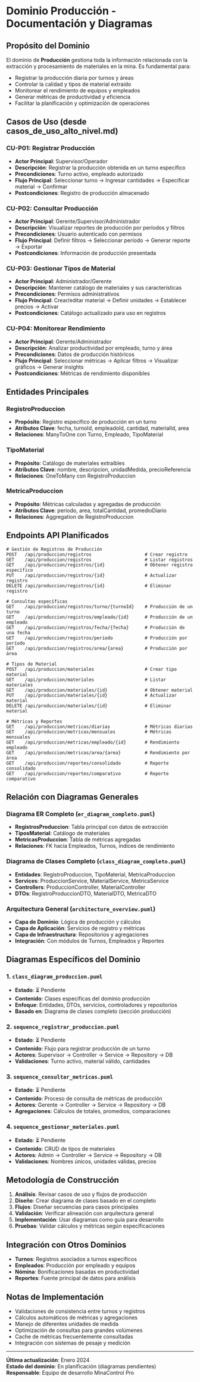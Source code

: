 # Dominio Producción - Documentación y Diagramas

## Propósito del Dominio

El dominio de **Producción** gestiona toda la información relacionada con la extracción y procesamiento de materiales en la mina. Es fundamental para:

- Registrar la producción diaria por turnos y áreas
- Controlar la calidad y tipos de material extraído
- Monitorear el rendimiento de equipos y empleados
- Generar métricas de productividad y eficiencia
- Facilitar la planificación y optimización de operaciones

## Casos de Uso (desde casos_de_uso_alto_nivel.md)

### CU-P01: Registrar Producción

- **Actor Principal**: Supervisor/Operador
- **Descripción**: Registrar la producción obtenida en un turno específico
- **Precondiciones**: Turno activo, empleado autorizado
- **Flujo Principal**: Seleccionar turno → Ingresar cantidades → Especificar material → Confirmar
- **Postcondiciones**: Registro de producción almacenado

### CU-P02: Consultar Producción

- **Actor Principal**: Gerente/Supervisor/Administrador
- **Descripción**: Visualizar reportes de producción por períodos y filtros
- **Precondiciones**: Usuario autenticado con permisos
- **Flujo Principal**: Definir filtros → Seleccionar período → Generar reporte → Exportar
- **Postcondiciones**: Información de producción presentada

### CU-P03: Gestionar Tipos de Material

- **Actor Principal**: Administrador/Gerente
- **Descripción**: Mantener catálogo de materiales y sus características
- **Precondiciones**: Permisos administrativos
- **Flujo Principal**: Crear/editar material → Definir unidades → Establecer precios → Activar
- **Postcondiciones**: Catálogo actualizado para uso en registros

### CU-P04: Monitorear Rendimiento

- **Actor Principal**: Gerente/Administrador
- **Descripción**: Analizar productividad por empleado, turno y área
- **Precondiciones**: Datos de producción históricos
- **Flujo Principal**: Seleccionar métricas → Aplicar filtros → Visualizar gráficos → Generar insights
- **Postcondiciones**: Métricas de rendimiento disponibles

## Entidades Principales

### RegistroProduccion
- **Propósito**: Registro específico de producción en un turno
- **Atributos Clave**: fecha, turnoId, empleadoId, cantidad, materialId, area
- **Relaciones**: ManyToOne con Turno, Empleado, TipoMaterial

### TipoMaterial
- **Propósito**: Catálogo de materiales extraíbles
- **Atributos Clave**: nombre, descripcion, unidadMedida, precioReferencia
- **Relaciones**: OneToMany con RegistroProduccion

### MetricaProduccion
- **Propósito**: Métricas calculadas y agregadas de producción
- **Atributos Clave**: periodo, area, totalCantidad, promedioDiario
- **Relaciones**: Aggregation de RegistroProduccion

## Endpoints API Planificados

```http
# Gestión de Registros de Producción
POST   /api/produccion/registros                    # Crear registro
GET    /api/produccion/registros                    # Listar registros
GET    /api/produccion/registros/{id}               # Obtener registro específico
PUT    /api/produccion/registros/{id}               # Actualizar registro
DELETE /api/produccion/registros/{id}               # Eliminar registro

# Consultas específicas
GET    /api/produccion/registros/turno/{turnoId}    # Producción de un turno
GET    /api/produccion/registros/empleado/{id}      # Producción de un empleado
GET    /api/produccion/registros/fecha/{fecha}      # Producción de una fecha
GET    /api/produccion/registros/periodo            # Producción por período
GET    /api/produccion/registros/area/{area}        # Producción por área

# Tipos de Material
POST   /api/produccion/materiales                   # Crear tipo material
GET    /api/produccion/materiales                   # Listar materiales
GET    /api/produccion/materiales/{id}              # Obtener material
PUT    /api/produccion/materiales/{id}              # Actualizar material
DELETE /api/produccion/materiales/{id}              # Eliminar material

# Métricas y Reportes
GET    /api/produccion/metricas/diarias             # Métricas diarias
GET    /api/produccion/metricas/mensuales           # Métricas mensuales
GET    /api/produccion/metricas/empleado/{id}       # Rendimiento empleado
GET    /api/produccion/metricas/area/{area}         # Rendimiento por área
GET    /api/produccion/reportes/consolidado         # Reporte consolidado
GET    /api/produccion/reportes/comparativo         # Reporte comparativo
```

## Relación con Diagramas Generales

### Diagrama ER Completo (`er_diagram_completo.puml`)
- **RegistrosProduccion**: Tabla principal con datos de extracción
- **TiposMaterial**: Catálogo de materiales
- **MetricasProduccion**: Tabla de métricas agregadas
- **Relaciones**: FK hacia Empleados, Turnos, índices de rendimiento

### Diagrama de Clases Completo (`class_diagram_completo.puml`)
- **Entidades**: RegistroProduccion, TipoMaterial, MetricaProduccion
- **Services**: ProduccionService, MaterialService, MetricaService
- **Controllers**: ProduccionController, MaterialController
- **DTOs**: RegistroProduccionDTO, MaterialDTO, MetricaDTO

### Arquitectura General (`architecture_overview.puml`)
- **Capa de Dominio**: Lógica de producción y cálculos
- **Capa de Aplicación**: Servicios de registro y métricas
- **Capa de Infraestructura**: Repositorios y agregaciones
- **Integración**: Con módulos de Turnos, Empleados y Reportes

## Diagramas Específicos del Dominio

### 1. `class_diagram_produccion.puml`
- **Estado**: ⏳ Pendiente
- **Contenido**: Clases específicas del dominio producción
- **Enfoque**: Entidades, DTOs, servicios, controladores y repositorios
- **Basado en**: Diagrama de clases completo (sección producción)

### 2. `sequence_registrar_produccion.puml`
- **Estado**: ⏳ Pendiente
- **Contenido**: Flujo para registrar producción de un turno
- **Actores**: Supervisor → Controller → Service → Repository → DB
- **Validaciones**: Turno activo, material válido, cantidades

### 3. `sequence_consultar_metricas.puml`
- **Estado**: ⏳ Pendiente
- **Contenido**: Proceso de consulta de métricas de producción
- **Actores**: Gerente → Controller → Service → Repository → DB
- **Agregaciones**: Cálculos de totales, promedios, comparaciones

### 4. `sequence_gestionar_materiales.puml`
- **Estado**: ⏳ Pendiente
- **Contenido**: CRUD de tipos de materiales
- **Actores**: Admin → Controller → Service → Repository → DB
- **Validaciones**: Nombres únicos, unidades válidas, precios

## Metodología de Construcción

1. **Análisis**: Revisar casos de uso y flujos de producción
2. **Diseño**: Crear diagrama de clases basado en el completo
3. **Flujos**: Diseñar secuencias para casos principales
4. **Validación**: Verificar alineación con arquitectura general
5. **Implementación**: Usar diagramas como guía para desarrollo
6. **Pruebas**: Validar cálculos y métricas según especificaciones

## Integración con Otros Dominios

- **Turnos**: Registros asociados a turnos específicos
- **Empleados**: Producción por empleado y equipos
- **Nómina**: Bonificaciones basadas en productividad
- **Reportes**: Fuente principal de datos para análisis

## Notas de Implementación

- Validaciones de consistencia entre turnos y registros
- Cálculos automáticos de métricas y agregaciones
- Manejo de diferentes unidades de medida
- Optimización de consultas para grandes volúmenes
- Cache de métricas frecuentemente consultadas
- Integración con sistemas de pesaje y medición

---
**Última actualización**: Enero 2024  
**Estado del dominio**: En planificación (diagramas pendientes)  
**Responsable**: Equipo de desarrollo MinaControl Pro
